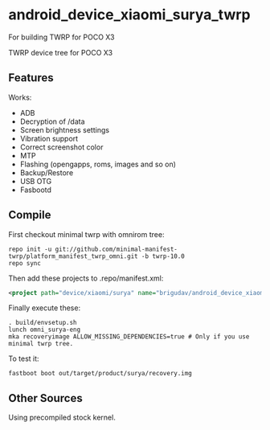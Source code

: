 # android_device_xiaomi_surya_twrp
For building TWRP for POCO X3

TWRP device tree for POCO X3

## Features

Works:

- ADB
- Decryption of /data
- Screen brightness settings
- Vibration support
- Correct screenshot color
- MTP
- Flashing (opengapps, roms, images and so on)
- Backup/Restore
- USB OTG
- Fasbootd

## Compile

First checkout minimal twrp with omnirom tree:

```
repo init -u git://github.com/minimal-manifest-twrp/platform_manifest_twrp_omni.git -b twrp-10.0
repo sync
```

Then add these projects to .repo/manifest.xml:

```xml
<project path="device/xiaomi/surya" name="brigudav/android_device_xiaomi_surya_twrp" remote="github" revision="android-10" />
```

Finally execute these:

```
. build/envsetup.sh
lunch omni_surya-eng
mka recoveryimage ALLOW_MISSING_DEPENDENCIES=true # Only if you use minimal twrp tree.
```

To test it:

```
fastboot boot out/target/product/surya/recovery.img
```

## Other Sources

Using precompiled stock kernel.
